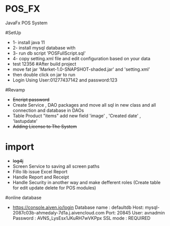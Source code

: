 # POS_FX 
JavaFx POS System

#SetUp
- 1- install java 11
- 2- install mysql database with
- 3- run db script 'POSFullScript.sql'
- 4- copy setting.xml file and edit configuration based on your data
- test 12356
#After build project
- move fat jar 'Market-1.0-SNAPSHOT-shaded.jar' and 'setting.xml'
- then double click on jar to run
- Login Using User:01277437142 and password:123

#Revamp 
- ~~Encript password~~
- Create Service , DAO packages and move all sql in new class and all connection and database in DAOs
- Table Product "items" add new field 'image' , 'Created date' , 'lastupdate'
- ~~Adding License to The System~~
# import
- ~~log4j~~
- Screen Service to saving all screen paths 
- Fillo lib issue Excel Report
- Handle Report and Receipt
- Handle Security in another way and make defferent roles (Create table for edit update delete for POS modules)





#online database
- https://console.aiven.io/login
Database name : defaultdb
Host: mysql-2087c03b-ahmedaly-7d1a.j.aivencloud.com
Port: 20845
User: avnadmin
Password : AVNS_LysEsx1JKuRH7wVKPpx
SSL mode : REQUIRED
